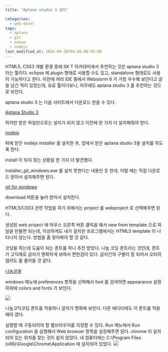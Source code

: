 ```yaml
---
title: "Aptana studio 3 설치"

categories:
  - web-devel
tags:
  - aptana
  - git
  - nanum
  - nodejs
last_modified_at: 2016-09-28T04:40:00-05:00
---
```

HTML5, CSS3 개발 환경 중에 SK T 아카데미에서 추천하는 것은 aptana studio 3 라는 툴이다. eclipse 에 plugin 형태로 사용할 수도 있고, standalone 형태로도 사용이 가능하다고 한다. 이전에 여러 IDE 중에서 Webstorm 6 가 가장 우수해 보인다고 글을 남긴 적이 있었는데, 유료 툴이다보니, 아무래도 aptana studio 3 를 추천하는 것으로 보인다.

aptana studio 3 는 다음 사이트에서 다운로드 받을 수 있다.

[Aptana Studio 3](http://www.aptana.com/)

하지만 받은 파일만으로는 설치가 되지 않고 이전에 한 가지 더 설치해줘야 한다.

[nodejs](https://nodejs.org/en/)

뒤에 받은 nodejs installer 를 설치한 후, 앞에서 받은 aptana studio 3을 설치를 하도록 한다.

install 이 되지 않는 상황을 한 가지 더 발견했다.

installer_git_windows.exe 를 설치 못한다는 내용인 듯 한데, 이럴 때는 직접 다운로드 받아서 설치해주면 된다.

[git for windows](https://gitforwindows.org/)

download 버튼을 눌러 받아서 설치한다.

HTML5/CSS3 관련 작업을 하기 위해서는 project 를 webproject 로 선택해주면 된다.

생성된 web project 에 마우스 오른쪽 버튼 클릭을 해서 new from template 으로 파일을 만들면 되는데, 이상하게도 내가 설치한 프로그램에서는 HTML5 template 이 나타나지 않는다. 방법을 좀 찾아봐야 할 것 같다.

코딩을 하는데 도움이 되는 폰트를 하나 추천 받았다. 나눔 코딩 폰트라는 것인데, 폰트가 고딕체로 글자가 명확하게 보여서 편한감이 있다. 글자간의 구별이 잘 되어서 오타의 염려도 좀 줄어들 것 같다.

[나눔글꼴](https://hangeul.naver.com/2017/nanum)

windows 메뉴에 preferences 항목을 선택해서 font 를 검색하면 appearance 설정 하위에 colors and fonts 가 보인다. 

![](https://t1.daumcdn.net/cfile/tistory/224FCF4857EB529209)

나눔고딕코딩 폰트를 적용하니 글자가 명확해 보인다. 다른 에디터에도 이 폰트를 적용해야 겠다.

실행할 때 구동되어야 할 웹브라우저를 지정할 수 있다. Run 메뉴에서 Run configuration 을 실행해서 Web browser 항목을 설정해주면 된다. chrome 이 설치되어 있는 위치를 찾는 것이 쉽지 않았다. 내 컴퓨터에는 C:\Program Files (x86)\Google\Chrome\Application 에 설치되어 있었다.
![](https://t1.daumcdn.net/cfile/tistory/241C574C57EB551C09)